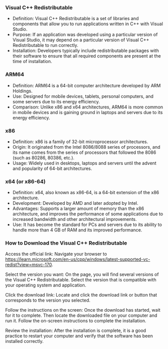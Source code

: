 ### Visual C++ Redistributable

- Definition: Visual C++ Redistributable is a set of libraries and components that allow you to run applications written in C++ with Visual Studio.
- Purpose: If an application was developed using a particular version of Visual Studio, it may depend on a particular version of Visual C++ Redistributable to run correctly.
- Installation: Developers typically include redistributable packages with their software to ensure that all required components are present at the time of installation.

### ARM64

- Definition: ARM64 is a 64-bit computer architecture developed by ARM Holdings.
- Use: Designed for mobile devices, tablets, personal computers, and some servers due to its energy efficiency.
- Comparison: Unlike x86 and x64 architectures, ARM64 is more common in mobile devices and is gaining ground in laptops and servers due to its energy efficiency.

### x86

- Definition: x86 is a family of 32-bit microprocessor architectures.
- Origin: It originated from the Intel 8086/8088 series of processors, and its name comes from the series of processors that followed the 8086 (such as 80286, 80386, etc.).
- Usage: Widely used in desktops, laptops and servers until the advent and popularity of 64-bit architectures.

### x64 (or x86-64)

- Definition: x64, also known as x86-64, is a 64-bit extension of the x86 architecture.
- Development: Developed by AMD and later adopted by Intel.
- Advantages: Supports a larger amount of memory than the x86 architecture, and improves the performance of some applications due to increased bandwidth and other architectural improvements.
- Use: It has become the standard for PCs and servers due to its ability to handle more than 4 GB of RAM and its improved performance.

### How to Download the Visual C++ Redistributable
Access the official link: Navigate your browser to https://learn.microsoft.com/en-us/cpp/windows/latest-supported-vc-redist?view=msvc-170.

Select the version you want: On the page, you will find several versions of the Visual C++ Redistributable. Select the version that is compatible with your operating system and application.

Click the download link: Locate and click the download link or button that corresponds to the version you selected.

Follow the instructions on the screen: Once the download has started, wait for it to complete. Then locate the downloaded file on your computer and run it. Follow the on-screen instructions to complete the installation.

Review the installation: After the installation is complete, it is a good practice to restart your computer and verify that the software has been installed correctly.

